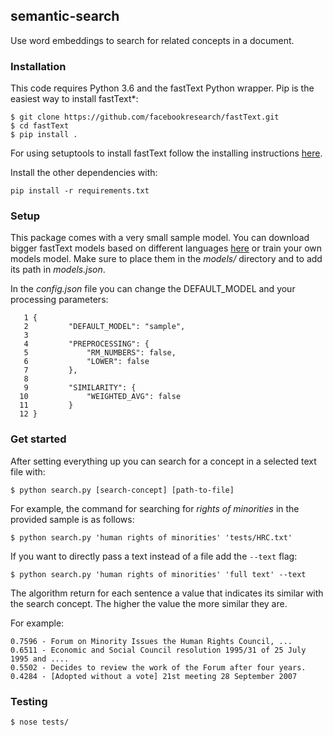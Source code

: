 ## semantic-search

Use word embeddings to search for related concepts in a document.

### Installation

This code requires Python 3.6 and the fastText Python wrapper. Pip is the easiest way to install fastText*:

```
$ git clone https://github.com/facebookresearch/fastText.git
$ cd fastText
$ pip install .
```

For using setuptools to install fastText follow the installing instructions [here](https://github.com/facebookresearch/fastText/tree/master/python).

Install the other dependencies with:

```
pip install -r requirements.txt
```



### Setup

This package comes with a very small sample model. You can download bigger fastText models based on different languages [here](https://fasttext.cc/docs/en/crawl-vectors.html) or train your own models model.
Make sure to place them in the  *models/* directory and to add its path in *models.json*.

In the *config.json* file you can change the DEFAULT_MODEL and your processing parameters:

```
   1 {
   2         "DEFAULT_MODEL": "sample",
   3 
   4         "PREPROCESSING": {
   5             "RM_NUMBERS": false,
   6             "LOWER": false
   7         },
   8 
   9         "SIMILARITY": {
  10             "WEIGHTED_AVG": false
  11         }
  12 }
```



### Get started

After setting everything up you can search for a concept in a selected text file with:

```
$ python search.py [search-concept] [path-to-file]
```

For example, the command for searching for *rights of minorities* in the provided sample is as follows:

```
$ python search.py 'human rights of minorities' 'tests/HRC.txt'
```

If you want to directly pass a text instead of a file add the `--text` flag:

```
$ python search.py 'human rights of minorities' 'full text' --text
```

The algorithm return for each sentence a value that indicates its similar with the search concept. The higher the value the more similar they are.

For example:

```
0.7596 - Forum on Minority Issues the Human Rights Council, ...
0.6511 - Economic and Social Council resolution 1995/31 of 25 July 1995 and ....
0.5502 - Decides to review the work of the Forum after four years.
0.4284 - [Adopted without a vote] 21st meeting 28 September 2007
```



### Testing

```
$ nose tests/
```


